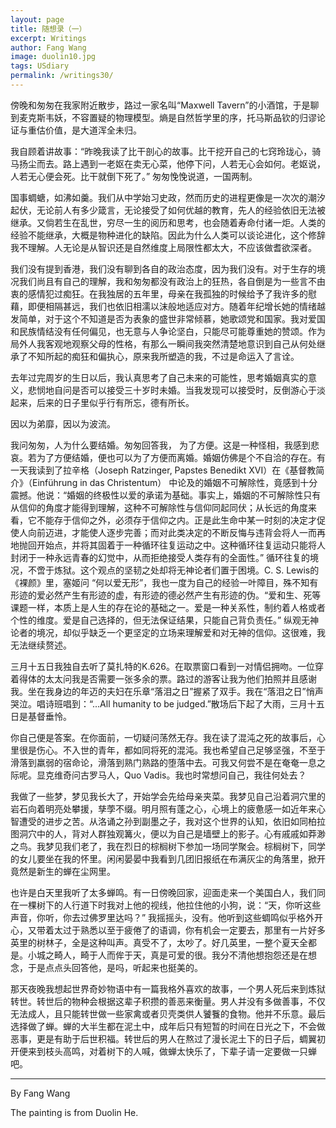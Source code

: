 ```yaml
---
layout: page
title: 随想录（一）
excerpt: Writings
author: Fang Wang
image: duolin10.jpg
tags: USdiary
permalink: /writings30/
---
```


傍晚和匆匆在我家附近散步，路过一家名叫“Maxwell Tavern”的小酒馆，于是聊到麦克斯韦妖，不容置疑的物理模型。熵是自然哲学里的序，托马斯品钦的归谬论证与重估价值，是大道浑全未归。

我自顾着讲故事：“昨晚我读了比干剖心的故事。比干挖开自己的七窍玲珑心，骑马扬尘而去。路上遇到一老妪在卖无心菜，他停下问，人若无心会如何。老妪说，人若无心便会死。比干就倒下死了。” 匆匆悗悗说道，一国两制。

国事蜩螗，如沸如羹。我们从中学始习史政，然而历史的进程更像是一次次的潮汐起伏，无论前人有多少箴言，无论接受了如何优越的教育，先人的经验依旧无法被继承。又倘若生在乱世，穷尽一生的阅历和思考，也会随着寿命付诸一炬。人类的经验不能继承，大概是物种进化的缺陷。因此为什么人类可以谈论进化，这个修辞我不理解。人无论是从智识还是自然维度上局限性都太大，不应该做耆欲深者。

我们没有提到香港，我们没有聊到各自的政治态度，因为我们没有。对于生存的境况我们尚且有自己的理解，我和匆匆都没有政治上的狂热，各自倒是为一些言不由衷的感情犯过痴狂。在我独居的五年里，母亲在我孤独的时候给予了我许多的慰藉，即便相隔甚远，我们也依旧相濡以沫般地适应对方。随着年纪增长她的情绪越发简单，对于这个不知道是否为表象的盛世非常倾慕，她歌颂党和国家。我对爱国和民族情结没有任何偏见，也无意与人争论坚白，只能尽可能尊重她的赞颂。作为局外人我客观地观察父母的性格，有那么一瞬间我突然清楚地意识到自己从何处继承了不知所起的痴狂和偏执心，原来我所塑造的我，不过是命运入了言诠。

去年过完周岁的生日以后，我认真思考了自己未来的可能性，思考婚姻真实的意义，悲悯地自问是否可以接受三十岁时未婚。当我发现可以接受时，反倒游心于淡起来，后来的日子里似乎行有所忘，德有所长。

因以为弟靡，因以为波流。

我问匆匆，人为什么要结婚。匆匆回答我， 为了方便。这是一种怪相，我感到悲哀。若为了方便结婚，便也可以为了方便而离婚。婚姻仿佛是个不自洽的存在。有一天我读到了拉辛格（Joseph Ratzinger, Papstes Benedikt XVI）在《基督教简介》（Einführung in das Christentum） 中论及的婚姻不可解除性，竟感到十分震撼。他说：“婚姻的终极性以爱的承诺为基础。事实上，婚姻的不可解除性只有从信仰的角度才能得到理解，这种不可解除性与信仰同起同伏；从长远的角度来看，它不能存于信仰之外，必须存于信仰之内。正是此生命中某一时刻的决定才促使人向前迈进，才能使人逐步完善；而对此类决定的不断反悔与违背会将人一而再地抛回开始点，并将其固着于一种循环往复运动之中。这种循环往复运动只能将人封闭于一种永远青春的幻觉中，从而拒绝接受人类存有的全面性。” 循环往复的境况，不啻于炼狱。这个观点的坚韧之处却将无神论者们置于困境。C. S. Lewis的《裸颜》里，塞姬问 “何以爱无形”，我也一度为自己的经验一叶障目，殊不知有形迹的爱必然产生有形迹的虚，有形迹的德必然产生有形迹的伪。“爱和生、死等课题一样，本质上是人生的存在论的基础之一。爱是一种关系性，制约着人格或者个性的维度。爱是自己选择的，但无法保证结果，只能自己背负责任。” 纵观无神论者的境况，却似乎缺乏一个更坚定的立场来理解爱和对无神的信仰。这很难，我无法继续赘述。

三月十五日我独自去听了莫扎特的K.626。在取票窗口看到一对情侣拥吻。一位穿着得体的太太问我是否需要一张多余的票。路过的游客让我为他们拍照并且感谢我。坐在我身边的年迈的夫妇在乐章“落泪之日”握紧了双手。我在“落泪之日”悄声哭泣。唱诗班唱到：“...All humanity to be judged.”散场后下起了大雨，三月十五日是基督垂怜。

你自己便是答案。在你面前，一切疑问荡然无存。我在读了混沌之死的故事后，心里很是伤心。不入世的青年，都如同将死的混沌。我也希望自己足够坚强，不至于滑落到羸弱的宿命论，滑落到熟门熟路的堕落中去。可我又何尝不是在奄奄一息之际呢。显克维奇问古罗马人，Quo Vadis。我也时常想问自己，我往何处去？

我做了一些梦，梦见我长大了，开始学会先给母亲夹菜。我梦见自己沿着洞穴里的岩石向着明亮处攀援，孳荸不缀。明月照有蓬之心，心境上的疲惫感一如近年来心智遭受的进步之苦。从洛诵之孙到副墨之子，我对这个世界的认知，依旧如同柏拉图洞穴中的人，背对人群独观篝火，便以为自己是墙壁上的影子。心有戚戚如莽渺之鸟。我梦见我们老了，我在烈日的棕榈树下参加一场同学聚会。棕榈树下，同学的女儿要坐在我的怀里。闲闲晏晏中我看到几团旧报纸在布满灰尘的角落里，掀开竟然是新生的蝉在尘网里。

也许是白天里我听了太多蝉鸣。有一日傍晚回家，迎面走来一个美国白人，我们同在一棵树下的人行道下时我对上他的视线，他拉住他的小狗，说：“天，你听这些声音，你听，你去过佛罗里达吗？” 我摇摇头，没有。他听到这些蜩鸣似乎格外开心，又带着太过于熟悉以至于疲倦了的语调，你有机会一定要去，那里有一片好多英里的树林子，全是这种叫声。真受不了，太吵了。好几英里，一整个夏天全都是。小城之畸人，畸于人而侔于天，真是可爱的很。我分不清他想抱怨还是在想念，于是点点头回答他，是吗，听起来也挺美的。

那天夜晚我想起世界奇妙物语中有一篇我格外喜欢的故事，一个男人死后来到炼狱转世。转世后的物种会根据这辈子积攒的善恶来衡量。男人并没有多做善事，不仅无法成人，且只能转世做一些家禽或者贝壳类供人饕餮的食物。他并不乐意。最后选择做了蝉。蝉的大半生都在泥土中，成年后只有短暂的时间在日光之下，不会做恶事，更是有助于后世积福。转世后的男人在熬过了漫长泥土下的日子后，蜩翼初开便来到枝头高鸣，对着树下的人喊，做蝉太快乐了，下辈子请一定要做一只蝉吧。



****

By Fang Wang

The painting is from Duolin He.